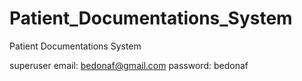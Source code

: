 # Patient_Documentations_System
Patient Documentations System

superuser
email: bedonaf@gmail.com
password: bedonaf
